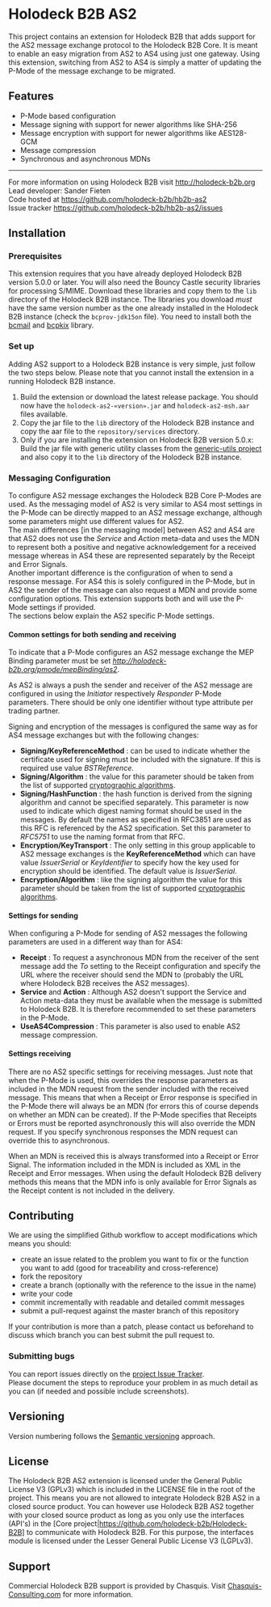 # Holodeck B2B AS2
This project contains an extension for Holodeck B2B that adds support for the AS2 message exchange protocol to the Holodeck B2B Core. It is meant to enable an easy migration from AS2 to AS4 using just one gateway. Using this extension, switching from AS2 to AS4 is simply a matter of updating the P-Mode of the message exchange to be migrated. 

## Features
* P-Mode based configuration
* Message signing with support for newer algorithms like SHA-256
* Message encryption with support for newer algorithms like AES128-GCM
* Message compression
* Synchronous and asynchronous MDNs

__________________
For more information on using Holodeck B2B visit http://holodeck-b2b.org  
Lead developer: Sander Fieten  
Code hosted at https://github.com/holodeck-b2b/hb2b-as2  
Issue tracker https://github.com/holodeck-b2b/hb2b-as2/issues  

## Installation
### Prerequisites  
This extension requires that you have already deployed Holodeck B2B version 5.0.0 or later. 
You will also need the Bouncy Castle security libraries for processing S/MIME. Download these libraries and copy them to the `lib` directory of the Holodeck B2B instance. The libraries you download *must* have the same version number as the one already installed in the Holodeck B2B instance (check the `bcprov-jdk15on` file). You need to install both the [bcmail](https://search.maven.org/remotecontent?filepath=org/bouncycastle/bcmail-jdk15on/1.61/bcmail-jdk15on-1.61.jar) and [bcpkix](https://search.maven.org/remotecontent?filepath=org/bouncycastle/bcpkix-jdk15on/1.61/bcpkix-jdk15on-1.61.jar) library.

### Set up  
Adding AS2 support to a Holodeck B2B instance is very simple, just follow the two steps below. Please note that you cannot install the extension in a running Holodeck B2B instance.
1. Build the extension or download the latest release package. You should now have the `holodeck-as2-«version».jar` and `holodeck-as2-msh.aar` files available.
2. Copy the jar file to the `lib` directory of the Holodeck B2B instance and copy the aar file to the `repository/services` directory.
3. Only if you are installing the extension on Holodeck B2B version 5.0.x: Build the jar file with generic utility classes from the
	[generic-utils project](https://github.com/holodeck-b2b/generic-utils) and also copy it to the `lib` directory of the Holodeck B2B
	instance.

### Messaging Configuration
To configure AS2 message exchanges the Holodeck B2B Core P-Modes are used. As the messaging model of AS2 is very similar to AS4 most settings in the P-Mode can be directly mapped to an AS2 message exchange, although some parameters might use different values for AS2.   
The main differences [in the messaging model] between AS2 and AS4 are that AS2 does not use the _Service_ and _Action_ meta-data and uses the MDN to represent both a positive and negative acknowledgement for a received message whereas in AS4 these are represented separately by the Receipt and Error Signals.  
Another important difference is the configuration of when to send a response message. For AS4 this is solely configured in the P-Mode, but in AS2 the sender of the message can also request a MDN and provide some configuration options. This extension supports both and will use the P-Mode settings if provided.  
The sections below explain the AS2 specific P-Mode settings.

#### Common settings for both sending and receiving
To indicate that a P-Mode configures an AS2 message exchange the MEP Binding parameter must be set _http://holodeck-b2b.org/pmode/mepBinding/as2_.

As AS2 is always a push the sender and receiver of the AS2 message are configured in using the _Initiator_ respectively _Responder_ P-Mode parameters. There should be only one identifier without type attribute per trading partner.

Signing and encryption of the messages is configured the same way as for AS4 message exchanges but with the following changes:
* **Signing/KeyReferenceMethod** : can be used to indicate whether the certificate used for signing must be included with the signature. If this is required use value _BSTReference_.
* **Signing/Algorithm** : the value for this parameter should be taken from the list of supported [cryptographic algorithms](supported_crypto_algorithms.md).
* **Signing/HashFunction** : the hash function is derived from the signing algorithm and cannot be specified separately. This parameter is now used to indicate which digest naming format should be used in the messages. By default the names as specified in RFC3851 are used as this RFC is referenced by the AS2 specification. Set this parameter to _RFC5751_ to use the naming format from that RFC.
* **Encryption/KeyTransport** : The only setting in this group applicable to AS2 message exchanges is the **KeyReferenceMethod** which can have value _IssuerSerial_ or _KeyIdentifier_ to specify how the key used for encryption should be identified. The default value is _IssuerSerial_.
* **Encryption/Algorithm** : like the signing algorithm the value for this parameter should be taken from the list of supported [cryptographic algorithms](supported_crypto_algorithms.md).

#### Settings for sending
When configuring a P-Mode for sending of AS2 messages the following parameters are used in a different way than for AS4:
* **Receipt** : To request a asynchronous MDN from the receiver of the sent message add the _To_ setting to the Receipt configuration and specify the URL where the receiver should send the MDN to (probably the URL where Holodeck B2B receives the AS2 messages).
* **Service** and **Action** : Although AS2 doesn't support the Service and Action meta-data they must be available when the message is submitted to Holodeck B2B. It is therefore recommended to set these parameters in the P-Mode.
* **UseAS4Compression** : This parameter is also used to enable AS2 message compression.

#### Settings receiving
There are no AS2 specific settings for receiving messages. Just note that when the P-Mode is used, this overrides the response parameters as included in the MDN request from the sender included with the received message. This means that when a Receipt or Error response is specified in the P-Mode there will always be an MDN (for errors this of course depends on whether an MDN can be created). If the P-Mode specifies that Receipts or Errors must be reported asynchronously this will also override the MDN request. If you specify synchronous responses the MDN request can override this to asynchronous.

When an MDN is received this is always transformed into a Receipt or Error Signal. The information included in the MDN is included as XML in the Receipt and Error messages. When using the default Holodeck B2B delivery methods this means that the MDN info is only available for Error Signals as the Receipt content is not included in the delivery.

## Contributing
We are using the simplified Github workflow to accept modifications which means you should:
* create an issue related to the problem you want to fix or the function you want to add (good for traceability and cross-reference)
* fork the repository
* create a branch (optionally with the reference to the issue in the name)
* write your code
* commit incrementally with readable and detailed commit messages
* submit a pull-request against the master branch of this repository

If your contribution is more than a patch, please contact us beforehand to discuss which branch you can best submit the pull request to.

### Submitting bugs
You can report issues directly on the [project Issue Tracker](https://github.com/holodeck-b2b/hb2b-as2/issues).  
Please document the steps to reproduce your problem in as much detail as you can (if needed and possible include screenshots).

## Versioning
Version numbering follows the [Semantic versioning](http://semver.org/) approach.

## License
The Holodeck B2B AS2 extension is licensed under the General Public License V3 (GPLv3) which is included in the LICENSE file in the root of the project.
This means you are not allowed to integrate Holodeck B2B AS2 in a closed source product. You can however use Holodeck B2B AS2 together with your closed source product as long as you only use the interfaces (API's) in the [Core project|https://github.com/holodeck-b2b/Holodeck-B2B] to communicate with Holodeck B2B. For this purpose, the interfaces module is licensed under the Lesser General Public License V3 (LGPLv3).

## Support
Commercial Holodeck B2B support is provided by Chasquis. Visit [Chasquis-Consulting.com](http://chasquis-consulting.com/holodeck-b2b-support/) for more information.
